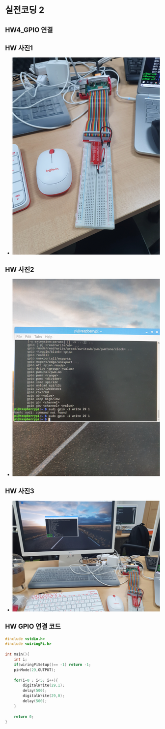 # 실전코딩 2

## HW4_GPIO 연결

## HW 사진1
- ![1](./image/1.jpg)

## HW 사진2
- ![2](./image/2.jpg)

## HW 사진3
- ![3](./image/3.jpg)

## HW GPIO 연결 코드

```C code
#include <stdio.h>
#include <wiringPi.h>

int main(){
    int i;
    if(wiringPiSetup()== -1) return -1;
    pinMode(29,OUTPUT);
    
    for(i=0 ; i<5; i++){
        digitalWrite(29,1);
        delay(500);
        digitalWrite(29,0);
        delay(500);
    }

    return 0;
}
```
